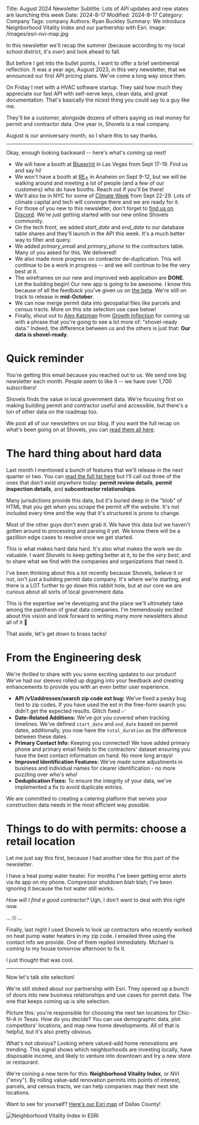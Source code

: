 Title: August 2024 Newsletter
Subtitle: Lots of API updates and new states are launching this week
Date: 2024-8-17
Modified: 2024-8-17
Category: Company
Tags: company
Authors: Ryan Buckley
Summary: We introduce Neighborhood Vitality Index and our partnership with Esri.
Image: /images/esri-nvi-map.jpg


In this newsletter we'll recap the summer (because according to my local school district, it's  *over*) and look ahead to fall.

But before I get into the bullet points, I want to offer a brief sentimental reflection. It was a year ago, August 2023, in this very newsletter, that we announced our first API pricing plans. We've come a long way since then.

On Friday I met with a HVAC software startup. They said how much they appreciate our fast API with self-serve keys, clean data, and great documentation. That's basically the nicest thing you could say to a guy like me.

They'll be a customer, alongside dozens of others paying us real money for permit and contractor data. One year in, Shovels is a real company.

August is our anniversary month, so I share this to say thanks.

----------------------------------------------------------------

Okay, enough looking backward -- here's what's coming up next!

- We will have a booth at [Blueprint](https://blueprintvegas.com/) in Las Vegas from Sept 17-19. Find us and say hi!
- We won't have a booth at [RE+](https://www.re-plus.com/) in Anaheim on Sept 9-12, but we will be walking around and meeting a lot of people (and a few of our customers) who do have booths. Reach out if you'll be there!
- We'll also be in NYC for some of [Climate Week](https://www.climateweeknyc.org/) from Sept 22-29. Lots of climate capital and tech will converge there and we are ready for it.
- For those of you new to this newsletter, don't forget to [find us on Discord](https://discord.gg/Nypja3cKDx). We're just getting started with our new online Shovels community.
- On the tech front, we added *start_date* and *end_date* to our database table shares and they'll launch in the API this week. It's a much better way to filter and query.
- We added *primary_email* and *primary_phone* to the contractors table. Many of you asked for this. We delivered!
- We also made more progress on contractor de-duplication. This will continue to be a work in progress -- and we will continue to be the very best at it.
- The wireframes on our new and improved web application are **DONE**. Let the building begin! Our new app is going to be awesome. I know this because of all the feedback you've given us on [the beta](https://beta.shovels.ai/). We're still on track to release in **mid-October**.
- We can now merge permit data into geospatial files like parcels and census tracts. More on this site selection use case below!
- Finally, shout out to [Alex Katzman](https://www.linkedin.com/in/alexkatzman/) from [Growth Inflection](https://growthinflection.com/) for coming up with a phrase that you're going to see a lot more of: "shovel-ready data." Indeed, the difference between us and the others is just that: **Our data is shovel-ready**.

# Quick reminder

You're getting this email because you reached out to us. We send one big newsletter each month. People seem to like it -- we have over 1,700 subscribers!

Shovels finds the value in local government data. We're focusing first on making building permit and contractor useful and accessible, but there's a ton of other data on the roadmap too.

We post all of our newsletters on our blog. If you want the full recap on what's been going on at Shovels, you can  [read them all here](https://www.shovels.ai/blog/?category=Company).

# The hard thing about hard data

Last month I mentioned a bunch of features that we'll release in the next quarter or two. You can  [read the full list here](https://www.shovels.ai/blog/july-2024-newsletter/)  but I'll call out three of the ones that don't exist  *anywhere* today:  **permit review details**,  **permit inspection details**, and  **subcontractor relationships**.

Many jurisdictions provide this data, but it's buried deep in the "blob" of HTML that you get when you scrape the permit off the website. It's not included every time and the way that it's structured is prone to change.

Most of the other guys don't even grab it. We have this data but we haven't gotten around to processing and parsing it yet. We know there will be a gazillion edge cases to resolve once we get started.

This is what makes hard data hard. It's also what makes the work we do valuable. I want Shovels to keep getting better at it, to be the  *very best*, and to share what we find with the companies and organizations that need it.

I've been thinking about this a lot recently because Shovels, believe it or not, isn't just a building permit data company. It's where we're starting, and there is a LOT further to go down this rabbit hole, but at our core we are curious about all sorts of local government data.

This is the expertise we're developing and the place we'll ultimately take among the pantheon of great data companies. I'm tremendously excited about this vision and look forward to writing many more newsletters about all of it 😬

That aside, let's get down to brass tacks!

# From the Engineering desk

We're thrilled to share with you some exciting updates to our product! We've had our sleeves rolled up digging into your feedback and creating enhancements to provide you with an even better user experience.

- **API /v1/addresses/search zip code ext bug:** We’ve fixed a pesky bug tied to zip codes. If you have used the ext in the free-form search you didn’t get the expected results. Glitch fixed ✅
- **Date-Related Additions:** We've got you covered when tracking timelines. We've defined `start_date` and `end_date` based on permit dates, additionally, you now have the `total_duration` as the difference between these dates.
- **Primary Contact Info:** Keeping you connected! We have added primary phone and primary email fields to the contractors' dataset ensuring you have the best contact information on hand. No more long arrays!
- **Improved Identification Features:** We've made some adjustments in business and individual names for clearer identification - no more puzzling over who's who!
- **Deduplication Fixes:** To ensure the integrity of your data, we've implemented a fix to avoid duplicate entries.

We are committed to creating a catering platform that serves your construction data needs in the most efficient way possible.

# Things to do with permits: choose a retail location

Let me just say this first, because I had another idea for this part of the newsletter.

I have a heat pump water heater. For months I've been getting error alerts via its app on my phone. Compressor shutdown blah blah; I've been ignoring it because the hot water still works.

*How will I find a good contractor?*  Ugh, I don't want to deal with this right now.

... 🙄 ...

Finally, last night I used Shovels to look up contractors who recently worked on heat pump water heaters in my zip code. I emailed three using the contact info we provide. One of them replied immediately. Michael is coming to my house tomorrow afternoon to fix it.

I just thought that was cool.

----------------------------------------------------------------

Now let's talk site selection!

We're still stoked about our partnership with Esri. They opened up a bunch of doors into new business relationships and use cases for permit data. The one that keeps coming up is site selection.

Picture this: you're responsible for choosing the next ten locations for Chic-fil-A in Texas. How do you decide? You can use demographic data, plot competitors' locations, and map new home developments. All of that is helpful, but it's also pretty obvious.

What's not obvious? Looking where valued-add home renovations are trending. This signal shows which neighborhoods are investing locally, have disposable income, and likely to venture into downtown and try a new store or restaurant.

We're coining a new term for this:  **Neighborhood Vitality Index**, or NVI ("envy"). By rolling value-add renovation permits into points of interest, parcels, and census tracts, we can help companies map their next site locations.

Want to see for yourself?  [Here's our Esri map](https://shovels.maps.arcgis.com/home/item.html?id=bcaed6407a4c47449ccc0769d9543c17)  of Dallas County!

![Neighborhood Vitality Index in ESRI]({static}/images/esri-nvi-map.jpg)